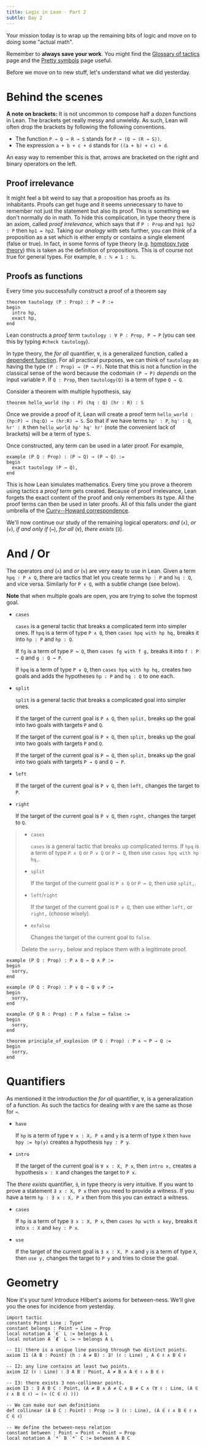```yaml
---
title: Logic in Lean - Part 2
subtle: Day 2
---
```



Your mission today is to wrap up the remaining bits of logic
and move on to doing some "actual math".

Remember to **always save your work**.
You might find the [Glossary of tactics](99-appendix-a-pretty-symbols-in-lean.md) page
and the [Pretty symbols](99-appendix-b-glossary-of-tactics.md) page useful.

Before we move on to new stuff, let's understand what we did yesterday.

# Behind the scenes

**A note on brackets:**
It is not uncommon to compose half a dozen functions in Lean.
The brackets get really messy and unwieldy.
As such, Lean will often drop the brackets by following the following conventions.

* The function `P → Q → R → S` stands for `P → (Q → (R → S))`.
* The expression `a + b + c + d` stands for `((a + b) + c) + d`.

An easy way to remember this is that, arrows are bracketed on the right and binary operators on the left.

## Proof irrelevance

It might feel a bit weird to say that a proposition has proofs as its inhabitants.
Proofs can get huge and it seems unnecessary to have to remember not just the statement but also its proof.
This is something we don't normally do in math.
To hide this complication, in type theory there is an axiom, called *proof irrelevance*, which says that
if `P : Prop` and `hp1 hp2 : P` then `hp1 = hp2`.
Taking our *analogy* with sets further, you can think of a proposition as a set which is either empty or contains a single element (false or true).
In fact, in some forms of type theory (e.g. [homotopy type theory](https://en.wikipedia.org/wiki/Homotopy_type_theory)) this is taken as the definition of propositions.
This is of course not true for general types.
For example, `0 : ℕ ≠ 1 : ℕ`.


## Proofs as functions

Every time you successfully construct a proof of a theorem say

``` lean
theorem tautology (P : Prop) : P → P :=
begin
  intro hp,
  exact hp,
end
```

Lean constructs a *proof term* `tautology : ∀ P : Prop, P → P`
(you can see this by typing `#check tautology`).

In type theory, the *for all* quantifier, `∀`, is a generalized function, called a [dependent function](https://en.wikipedia.org/wiki/Dependent_type).
For all practical purposes, we can think of `tautology` as having the type `(P : Prop) → (P → P)`.
Note that this is not a function in the classical sense of the word because the codomain `(P → P)` *depends* on the input variable `P`.
If `Q : Prop`, then `tautology(Q)` is a term of type  `Q → Q`.

Consider a theorem with multiple hypothesis, say

``` lean
theorem hello_world (hp : P) (hq : Q) (hr : R) : S
```

Once we provide a proof of it, Lean will create a proof term
`hello_world : (hp:P) → (hq:Q) → (hr:R) → S`.
So that if we have terms `hp' : P`, `hq' : Q`, `hr' : R`
then `hello_world hp' hq' hr'` (note the convenient lack of brackets) will be a term of type `S`.

Once constructed, any term can be used in a later proof. For example,

``` lean
example (P Q : Prop) : (P → Q) → (P → Q) :=
begin
  exact tautology (P → Q),
end
```

This is how Lean simulates mathematics.
Every time you prove a theorem using tactics a *proof term* gets created.
Because of proof irrelevance, Lean forgets the exact content of the proof and
only remembers its type.
All the proof terms can then be used in later proofs.
All of this falls under the giant umbrella of the [Curry--Howard correspondence](https://en.wikipedia.org/wiki/Curry%E2%80%93Howard_correspondence).

We'll now continue our study of the remaining logical operators: *and* (`∧`),
*or* (`∨`),
*if and only if* (`↔`),
*for all* (`∀`),
*there exists* (`∃`).

# And / Or

The operators *and* (`∧`) and *or* (`∨`) are very easy to use in Lean.
Given a term `hpq : P ∧ Q`,
there are tactics that let you
create terms `hp : P` and `hq : Q`, and vice versa.
Similarly for `P ∨ Q`, with a subtle change (see below).

**Note** that when multiple goals are open, you are trying to solve the topmost goal.

- `cases`

  `cases` is a general tactic that breaks a complicated term into simpler ones.
   If `hpq` is a term of type `P ∧ Q`, then
   `cases hpq with hp hq,` breaks it into `hp : P` and `hp : Q`.

   If `fg` is a term of type `P ↔ Q`, then
   `cases fg with f g,` breaks it into `f : P → Q` and `g : Q → P`.

   If `hpq` is a term of type `P ∨ Q`, then
   `cases hpq with hp hq,` creates two goals and adds the hypotheses `hp : P` and `hq : Q` to one each.

- `split`

  `split` is a general tactic that breaks a complicated goal into simpler ones.

  If the target of the current goal is `P ∧ Q`, then
  `split,` breaks up the goal into two goals with targets `P` and `Q`.

  If the target of the current goal is `P × Q`, then
  `split,` breaks up the goal into two goals with targets `P` and `Q`.

  If the target of the current goal is `P ↔ Q`, then
  `split,` breaks up the goal into two goals with targets `P → Q` and `Q → P`.

- `left`

  If the target of the current goal is `P ∨ Q`, then
  `left,` changes the target to `P`.

- `right`

  If the target of the current goal is `P ∨ Q`, then
  `right,` changes the target to `Q`.


> - `cases`
>
>   `cases` is a general tactic that breaks up complicated terms.
>   If `hpq` is a term of type `P ∧ Q` or `P ∨ Q` or `P ↔ Q`, then use
>   `cases hpq with hp hq,`.
>
> - `split`
>
>   If the target of the current goal is `P ∧ Q` or `P ↔ Q`, then use
>   `split,`.
>
> - `left`/`right`
>
>   If the target of the current goal is `P ∨ Q`, then use
>   either `left,` or `right,` (choose wisely).
>
> - `exfalso`
>
>   Changes the target of the current goal to `false`.
>
> Delete the `sorry,` below and replace them with a legitimate proof.

<!--
``` lean
import tactic

-- these two statements tell Lean to use the law of excluded middle as necessary
noncomputable theory
open_locale classical
```
-->

``` lean
example (P Q : Prop) : P ∧ Q → Q ∧ P :=
begin
  sorry,
end

example (P Q : Prop) : P ∨ Q → Q ∨ P :=
begin
  sorry,
end

example (P Q R : Prop) : P ∧ false ↔ false :=
begin
  sorry,
end

theorem principle_of_explosion (P Q : Prop) : P ∧ ¬ P → Q :=
begin
  sorry,
end
```

# Quantifiers

As mentioned it the introduction the *for all* quantifier, `∀`, is a generalization of a function.
As such the tactics for dealing with `∀` are the same as those for `→`.

- `have`

  If `hp` is a term of type `∀ x : X, P x` and
  `y` is a term of type `X` then
  `have hpy := hp(y)` creates a hypothesis `hpy : P y`.

- `intro`

  If the target of the current goal is `∀ x : X, P x`, then
  `intro x,` creates a hypothesis `x : X` and
  changes the target to `P x`.

The *there exists* quantifier, `∃`, in type theory is very intuitive.
If you want to prove a statement `∃ x : X, P x` then you need to provide a witness.
If you have a term `hp : ∃ x : X, P x` then from this you can extract a witness.

- `cases`

  If `hp` is a term of type `∃ x : X, P x`, then
  `cases hp with x key,` breaks it into
  `x : X` and `key : P x`.

- `use`

  If the target of the current goal is `∃ x : X, P x`
  and `y` is a term of type `X`, then
  `use y,` changes the target to `P y` and tries to close the goal.

# Geometry

Now it's your turn! Introduce Hilbert's axioms for between-ness. We'll give you the
ones for incidence from yesterday.

``` lean
import tactic
constants Point Line : Type*
constant belongs : Point → Line → Prop
local notation A `∈` L := belongs A L
local notation A `∉` L := ¬ belongs A L

-- I1: there is a unique line passing through two distinct points.
axiom I1 (A B : Point) (h : A ≠ B) : ∃! (ℓ : Line) , A ∈ ℓ ∧ B ∈ ℓ

-- I2: any line contains at least two points.
axiom I2 (ℓ : Line) : ∃ A B : Point, A ≠ B ∧ A ∈ ℓ ∧ B ∈ ℓ

-- I3: there exists 3 non-collinear points.
axiom I3 : ∃ A B C : Point, (A ≠ B ∧ A ≠ C ∧ B ≠ C ∧ (∀ ℓ : Line, (A ∈ ℓ ∧ B ∈ ℓ) → (¬ (C ∈ ℓ) )))

-- We can make our own definitions
def collinear (A B C : Point) : Prop := ∃ (ℓ : Line), (A ∈ ℓ ∧ B ∈ ℓ ∧ C ∈ ℓ)

-- We define the between-ness relation
constant between : Point → Point → Point → Prop
local notation A `*` B `*` C := between A B C
```
